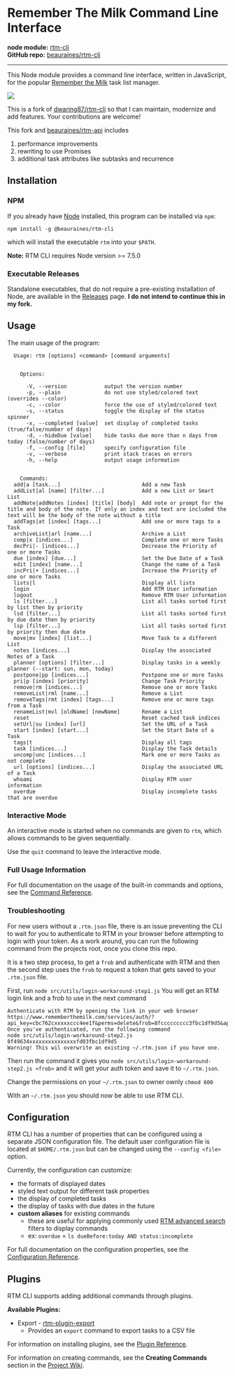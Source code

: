 Remember The Milk Command Line Interface
========================================

**node module:** [rtm-cli](https://www.npmjs.com/package/@beauraines/rtm-cli)<br />
**GitHub repo:** [beauraines/rtm-cli](https://github.com/beauraines/rtm-cli)

---

This Node module provides a command line interface, written in JavaScript,
for the popular [Remember the Milk](https://www.rememberthemilk.com/) task list
manager. 

![](https://raw.githubusercontent.com/beauraines/rtm-cli/master/screens/ls.png)

This is a fork of [dwaring87/rtm-cli](https://github.com/dwaring87/rtm-cli) so that I can maintain, modernize and add features. Your contributions are welcome!

This fork and [beauraines/rtm-api](https://github.com/beauraines/rtm-api) includes

1. performance improvements
2. rewriting to use Promises
3. additional task attributes like subtasks and recurrence

## Installation

### NPM

If you already have [Node](https://nodejs.org) installed, this program can be
installed via `npm`:

```shell
npm install -g @beauraines/rtm-cli
```

which will install the executable `rtm` into your `$PATH`.

**Note:** RTM CLI requires Node version >= 7.5.0

### Executable Releases

Standalone executables, that do not require a pre-existing installation of Node,
are available in the [Releases](https://github.com/dwaring87/rtm-cli/releases)
page. **I do not intend to continue this in my fork.**


## Usage

The main usage of the program:

```
  Usage: rtm [options] <command> [command arguments]


    Options:

      -V, --version            output the version number
      -p, --plain              do not use styled/colored text (overrides --color)
      -c, --color              force the use of styled/colored text
      -s, --status             toggle the display of the status spinner
      -x, --completed [value]  set display of completed tasks (true/false/number of days)
      -d, --hideDue [value]    hide tasks due more than n days from today (false/number of days)
      -f, --config [file]      specify configuration file
      -v, --verbose            print stack traces on errors
      -h, --help               output usage information


    Commands:
  add|a [task...]                          Add a new Task
  addList|al [name] [filter...]            Add a new List or Smart List
  addNote|addNotes [index] [title] [body]  Add note or prompt for the title and body of the note. If only an index and text are included the text will be the body of the note without a title
  addTags|at [index] [tags...]             Add one or more tags to a Task
  archiveList|arl [name...]                Archive a List
  comp|x [indices...]                      Complete one or more Tasks
  decPri|- [indices...]                    Decrease the Priority of one or more Tasks
  due [index] [due...]                     Set the Due Date of a Task
  edit [index] [name...]                   Change the name of a Task
  incPri|+ [indices...]                    Increase the Priority of one or more Tasks
  lists|l                                  Display all lists
  login                                    Add RTM User information
  logout                                   Remove RTM User information
  ls [filter...]                           List all tasks sorted first by list then by priority
  lsd [filter...]                          List all tasks sorted first by due date then by priority
  lsp [filter...]                          List all tasks sorted first by priority then due date
  move|mv [index] [list...]                Move Task to a different List
  notes [indices...]                       Display the associated Notes of a Task
  planner [options] [filter...]            Display tasks in a weekly planner (--start: sun, mon, today)
  postpone|pp [indices...]                 Postpone one or more Tasks
  pri|p [index] [priority]                 Change Task Priority
  remove|rm [indices...]                   Remove one or more Tasks
  removeList|rml [name...]                 Remove a List
  removeTags|rmt [index] [tags...]         Remove one or more tags from a Task
  renameList|mvl [oldName] [newName]       Rename a List
  reset                                    Reset cached task indices
  setUrl|su [index] [url]                  Set the URL of a Task
  start [index] [start...]                 Set the Start Date of a Task
  tags|t                                   Display all tags
  task [indices...]                        Display the Task details
  uncomp|unc [indices...]                  Mark one or more Tasks as not complete
  url [options] [indices...]               Display the associated URL of a Task
  whoami                                   Display RTM user information
  overdue                                  Display incomplete tasks that are overdue
```


### Interactive Mode

An interactive mode is started when no commands are given to `rtm`, which
allows commands to be given sequentially.

Use the `quit` command to leave the interactive mode.


### Full Usage Information

For full documentation on the usage of the built-in commands and options,
see the [Command Reference](https://github.com/dwaring87/rtm-cli/wiki/Command-Reference).


### Troubleshooting

For new users without a `.rtm.json` file, there is an issue preventing the CLI to wait for you to 
authenticate to RTM in your browser before attempting to login with your token. As a work around,
you can run the following command from the projects root, once you clone this repo.

It is a two step process, to get a `frob` and authenticate with RTM and then the second step uses
the `frob` to request a token that gets saved to your `.rtm.json` file.

First,  run `node src/utils/login-workaround-step1.js` You will get an RTM login link and a frob to
use in the next command

```shell
Authenticate with RTM by opening the link in your web browser
https://www.rememberthemilk.com/services/auth/?api_key=cbc762cxxxxxccc4ee1f&perms=delete&frob=8fccccccccc3fbc1df9d5&api_sig=3becccccccccccc305db82b2a
Once you've authenticated, run the following command
node src/utils/login-workaround-step2.js  8f49634xxxxxxxxxxxxxxxfd03fbc1df9d5
Warning! This wil overwrite an existing ~/.rtm.json if you have one.
```

Then run the command it gives you `node src/utils/login-workaround-step2.js <frob>` and it will get 
your auth token and save it to `~/.rtm.json`. 

Change the permissions on your `~/.rtm.json` to owner ownly `chmod 600`

With an `~/.rtm.json` you should now be able to use RTM CLI.


## Configuration

RTM CLI has a number of properties that can be configured using a separate JSON configuration
file. The default user configuration file is located at `$HOME/.rtm.json` but can be changed
using the `--config <file>` option.

Currently, the configuration can customize:

- the formats of displayed dates
- styled text output for different task properties
- the display of completed tasks
- the display of tasks with due dates in the future
- **custom aliases** for existing commands
  - these are useful for applying commonly used [RTM advanced search](https://www.rememberthemilk.com/help/answer/basics-search-advanced)
  filters to display commands
  - ex: `overdue` = `ls dueBefore:today AND status:incomplete`


For full documentation on the configuration properties, see the
[Configuration Reference](https://github.com/dwaring87/rtm-cli/wiki/Configuration-Reference).


## Plugins

RTM CLI supports adding additional commands through plugins.

**Available Plugins:**

  - Export - [rtm-plugin-export](https://github.com/dwaring87/rtm-plugin-export)
    - Provides an `export` command to export tasks to a CSV file

For information on installing plugins, see the
[Plugin Reference](https://github.com/dwaring87/rtm-cli/wiki/Plugin-Reference).

For information on creating commands, see the **Creating Commands** section
in the [Project Wiki](https://github.com/dwaring87/rtm-cli/wiki#creating-commands).
